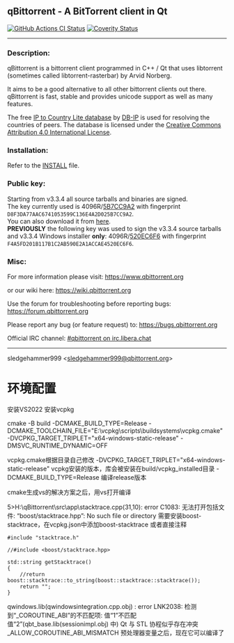 qBittorrent - A BitTorrent client in Qt
------------------------------------------

[![GitHub Actions CI Status](https://github.com/qbittorrent/qBittorrent/actions/workflows/ci_ubuntu.yaml/badge.svg)](https://github.com/qbittorrent/qBittorrent/actions)
[![Coverity Status](https://scan.coverity.com/projects/5494/badge.svg)](https://scan.coverity.com/projects/5494)
********************************
### Description:
qBittorrent is a bittorrent client programmed in C++ / Qt that uses
libtorrent (sometimes called libtorrent-rasterbar) by Arvid Norberg.

It aims to be a good alternative to all other bittorrent clients
out there. qBittorrent is fast, stable and provides unicode
support as well as many features.

The free [IP to Country Lite database](https://db-ip.com/db/download/ip-to-country-lite) by [DB-IP](https://db-ip.com/) is used for resolving the countries of peers. The database is licensed under the [Creative Commons Attribution 4.0 International License](https://creativecommons.org/licenses/by/4.0/).

### Installation:

Refer to the [INSTALL](INSTALL) file.

### Public key:
Starting from v3.3.4 all source tarballs and binaries are signed.<br />
The key currently used is 4096R/[5B7CC9A2](https://pgp.mit.edu/pks/lookup?op=get&search=0x6E4A2D025B7CC9A2) with fingerprint `D8F3DA77AAC6741053599C136E4A2D025B7CC9A2`.<br />
You can also download it from [here](https://github.com/qbittorrent/qBittorrent/raw/master/5B7CC9A2.asc).<br />
**PREVIOUSLY** the following key was used to sign the v3.3.4 source tarballs and v3.3.4 Windows installer **only**: 4096R/[520EC6F6](https://pgp.mit.edu/pks/lookup?op=get&search=0xA1ACCAE4520EC6F6) with fingerprint `F4A5FD201B117B1C2AB590E2A1ACCAE4520EC6F6`.<br />

### Misc:
For more information please visit:
https://www.qbittorrent.org

or our wiki here:
https://wiki.qbittorrent.org

Use the forum for troubleshooting before reporting bugs:
https://forum.qbittorrent.org

Please report any bug (or feature request) to:
https://bugs.qbittorrent.org

Official IRC channel:
[#qbittorrent on irc.libera.chat](ircs://irc.libera.chat:6697/qbittorrent)

------------------------------------------
sledgehammer999 \<sledgehammer999@qbittorrent.org\>







# 环境配置

安装VS2022
安装vcpkg


cmake -B build -DCMAKE_BUILD_TYPE=Release -DCMAKE_TOOLCHAIN_FILE="E:\vcpkg\scripts\buildsystems\vcpkg.cmake" -DVCPKG_TARGET_TRIPLET="x64-windows-static-release" -DMSVC_RUNTIME_DYNAMIC=OFF

vcpkg.cmake根据目录自己修改
-DVCPKG_TARGET_TRIPLET="x64-windows-static-release" vcpkg安装的版本，库会被安装在build/vcpkg_installed目录
-DCMAKE_BUILD_TYPE=Release 编译release版本

cmake生成vs的解决方案之后，用vs打开编译


5>H:\qBittorrent\src\app\stacktrace.cpp(31,10): error C1083: 无法打开包括文件: “boost/stacktrace.hpp”: No such file or directory
需要安装boost-stacktrace，在vcpkg.json中添加boost-stacktrace
或者直接注释

~~~
#include "stacktrace.h"

//#include <boost/stacktrace.hpp>

std::string getStacktrace()
{
    //return boost::stacktrace::to_string(boost::stacktrace::stacktrace());
    return "";
}
~~~



qwindows.lib(qwindowsintegration.cpp.obj) : error LNK2038: 检测到“_COROUTINE_ABI”的不匹配项: 值“1”不匹配值“2”(qbt_base.lib(sessionimpl.obj) 中)
Qt 与 STL 协程似乎存在冲突
_ALLOW_COROUTINE_ABI_MISMATCH 预处理器变量之后，现在它可以编译了

